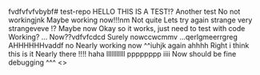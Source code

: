 fvdfvfvfvbybf# test-repo
HELLO THIS IS A TEST!?
Another test
No not workingjnk
Maybe working now!!!nm
Not quite
Lets try again
strange
very strangeveve
!?
Maybe now
Okay so it works, just need to test with code
Working?
...
Now??vdfvfcdcd
Surely nowccwcmmv
...qerlgmeerrgreg
AHHHHHHvaddf
no
Nearly working now
^^iuhjk
again
ahhhh
Right i think this is it
Nearly there
!!!!
haha
lllllllllll
pppppppp
iiii
Now should be fine
debugging
^^^
<>
